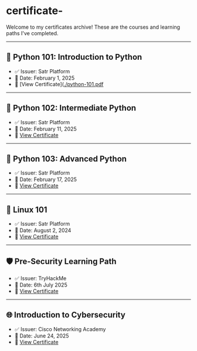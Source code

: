 # certificate-


Welcome to my certificates archive! These are the courses and learning paths I've completed.

---

## 🐍 Python 101: Introduction to Python
- ✅ Issuer: Satr Platform
- 📅 Date: February 1, 2025
- 📄 [View Certificate]([./python-101.pdf](https://github.com/ABRAR22-a/certificate-/blob/main/Python%20101.pdf)

---

## 🐍 Python 102: Intermediate Python
- ✅ Issuer: Satr Platform
- 📅 Date: February 11, 2025
- 📄 [View Certificate]([./python-102.pdf](https://github.com/ABRAR22-a/certificate-/blob/main/Python%20102.pdf))

---

## 🐍 Python 103: Advanced Python
- ✅ Issuer: Satr Platform
- 📅 Date: February 17, 2025
- 📄 [View Certificate]([./python-103.pdf](https://github.com/ABRAR22-a/certificate-/blob/main/Python%20103.pdf))

---

## 🐧 Linux 101
- ✅ Issuer: Satr Platform
- 📅 Date: August 2, 2024
- 📄 [View Certificate]([./linux-101.pdf](https://github.com/ABRAR22-a/certificate-/blob/main/Linux%20101.pdf))

---

## 🛡️ Pre-Security Learning Path
- ✅ Issuer: TryHackMe
- 📅 Date: 6th July 2025
- 📄 [View Certificate]([./tryhackme-presecurity.pdf](https://github.com/ABRAR22-a/certificate-/blob/main/THM-UF0TDPKL1K%20(1).pdf))

---

## 🌐 Introduction to Cybersecurity
- ✅ Issuer: Cisco Networking Academy
- 📅 Date: June 24, 2025
- 📄 [View Certificate]([./intro-cybersecurity.pdf](https://github.com/ABRAR22-a/certificate-/blob/main/I2CSUpdate20250624-27-oeffge.pdf))
